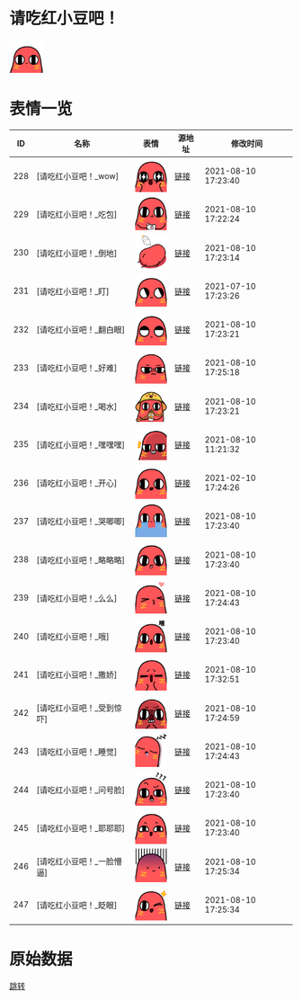 # 请吃红小豆吧！

<img src="./cover.png" height="60" alt="cover" />

# 表情一览

|ID|名称|表情|源地址|修改时间|
|----|----|----|----|----|
|228|[请吃红小豆吧！_wow]|<img src="./pic/000228_%5B请吃红小豆吧！_wow%5D.png" height="60" alt="wow"/>|[链接](http://i0.hdslb.com/bfs/emote/3392ba98d2bbdc4c1932952bf63796f7ac1b1f41.png)|2021-08-10 17:23:40|
|229|[请吃红小豆吧！_吃包]|<img src="./pic/000229_%5B请吃红小豆吧！_吃包%5D.png" height="60" alt="吃包"/>|[链接](http://i0.hdslb.com/bfs/emote/f6cbadf8ff006c246c7bd583288587a6e20e6069.png)|2021-08-10 17:22:24|
|230|[请吃红小豆吧！_倒地]|<img src="./pic/000230_%5B请吃红小豆吧！_倒地%5D.png" height="60" alt="倒地"/>|[链接](http://i0.hdslb.com/bfs/emote/5b7ede3d668a82ae9ef50d380bb41274757c7780.png)|2021-08-10 17:23:14|
|231|[请吃红小豆吧！_盯]|<img src="./pic/000231_%5B请吃红小豆吧！_盯%5D.png" height="60" alt="盯"/>|[链接](http://i0.hdslb.com/bfs/emote/5c1cad1724fff3597913fe9a09bcb4b41b712ecf.png)|2021-07-10 17:23:26|
|232|[请吃红小豆吧！_翻白眼]|<img src="./pic/000232_%5B请吃红小豆吧！_翻白眼%5D.png" height="60" alt="翻白眼"/>|[链接](http://i0.hdslb.com/bfs/emote/633249bc889384ab3f1e2bd45d578fb7dbe2e109.png)|2021-08-10 17:23:21|
|233|[请吃红小豆吧！_好难]|<img src="./pic/000233_%5B请吃红小豆吧！_好难%5D.png" height="60" alt="好难"/>|[链接](http://i0.hdslb.com/bfs/emote/116cf8aff996554df096b9a1bdc59dd182fa8b22.png)|2021-08-10 17:25:18|
|234|[请吃红小豆吧！_喝水]|<img src="./pic/000234_%5B请吃红小豆吧！_喝水%5D.png" height="60" alt="喝水"/>|[链接](http://i0.hdslb.com/bfs/emote/c227ab352460cab6af9e543811a3451d6aa63908.png)|2021-08-10 17:23:21|
|235|[请吃红小豆吧！_嘿嘿嘿]|<img src="./pic/000235_%5B请吃红小豆吧！_嘿嘿嘿%5D.png" height="60" alt="嘿嘿嘿"/>|[链接](http://i0.hdslb.com/bfs/emote/b24f7db309a7ab96a00f81a1f26d1d4e06761c2d.png)|2021-08-10 11:21:32|
|236|[请吃红小豆吧！_开心]|<img src="./pic/000236_%5B请吃红小豆吧！_开心%5D.png" height="60" alt="开心"/>|[链接](http://i0.hdslb.com/bfs/emote/0903bb143efa6ec71ce5eb91e1bcd9815028eace.png)|2021-02-10 17:24:26|
|237|[请吃红小豆吧！_哭唧唧]|<img src="./pic/000237_%5B请吃红小豆吧！_哭唧唧%5D.png" height="60" alt="哭唧唧"/>|[链接](http://i0.hdslb.com/bfs/emote/516bc179c7312b7087573b5e2d7fc7b1ababa8e2.png)|2021-08-10 17:23:40|
|238|[请吃红小豆吧！_略略略]|<img src="./pic/000238_%5B请吃红小豆吧！_略略略%5D.png" height="60" alt="略略略"/>|[链接](http://i0.hdslb.com/bfs/emote/8bd5c57cb9ef5f511b3cb8119072182e3029fddc.png)|2021-08-10 17:23:40|
|239|[请吃红小豆吧！_么么]|<img src="./pic/000239_%5B请吃红小豆吧！_么么%5D.png" height="60" alt="么么"/>|[链接](http://i0.hdslb.com/bfs/emote/7a59397394b007fef659fc240bb2c3348930efb6.png)|2021-08-10 17:24:43|
|240|[请吃红小豆吧！_哦]|<img src="./pic/000240_%5B请吃红小豆吧！_哦%5D.png" height="60" alt="哦"/>|[链接](http://i0.hdslb.com/bfs/emote/20bcbc681d217027f605c1d667332ecc45744569.png)|2021-08-10 17:23:40|
|241|[请吃红小豆吧！_撒娇]|<img src="./pic/000241_%5B请吃红小豆吧！_撒娇%5D.png" height="60" alt="撒娇"/>|[链接](http://i0.hdslb.com/bfs/emote/74e611ffcd6702fce6e75bea435eb01744c503f8.png)|2021-08-10 17:32:51|
|242|[请吃红小豆吧！_受到惊吓]|<img src="./pic/000242_%5B请吃红小豆吧！_受到惊吓%5D.png" height="60" alt="受到惊吓"/>|[链接](http://i0.hdslb.com/bfs/emote/ffe8b5af6c2e3baa13e8ba9bb5685896311cab84.png)|2021-08-10 17:24:59|
|243|[请吃红小豆吧！_睡觉]|<img src="./pic/000243_%5B请吃红小豆吧！_睡觉%5D.png" height="60" alt="睡觉"/>|[链接](http://i0.hdslb.com/bfs/emote/f6098a8f9a77eb0753064aea2d17e9093d4ef8e0.png)|2021-08-10 17:24:43|
|244|[请吃红小豆吧！_问号脸]|<img src="./pic/000244_%5B请吃红小豆吧！_问号脸%5D.png" height="60" alt="问号脸"/>|[链接](http://i0.hdslb.com/bfs/emote/c6fe095df24f3fbf27f2e0fbb4b6eb983cbd430f.png)|2021-08-10 17:23:40|
|245|[请吃红小豆吧！_耶耶耶]|<img src="./pic/000245_%5B请吃红小豆吧！_耶耶耶%5D.png" height="60" alt="耶耶耶"/>|[链接](http://i0.hdslb.com/bfs/emote/973dd2de70275ec9f325ac8f64957f2e763c6ea3.png)|2021-08-10 17:23:40|
|246|[请吃红小豆吧！_一脸懵逼]|<img src="./pic/000246_%5B请吃红小豆吧！_一脸懵逼%5D.png" height="60" alt="一脸懵逼"/>|[链接](http://i0.hdslb.com/bfs/emote/8f6e7d3128bbc070116617cf840ceccbf2412187.png)|2021-08-10 17:25:34|
|247|[请吃红小豆吧！_眨眼]|<img src="./pic/000247_%5B请吃红小豆吧！_眨眼%5D.png" height="60" alt="眨眼"/>|[链接](http://i0.hdslb.com/bfs/emote/b2106dbba47b42276ea39a8d7d39b8cd21297485.png)|2021-08-10 17:25:34|

# 原始数据

[跳转](./raw.json)

